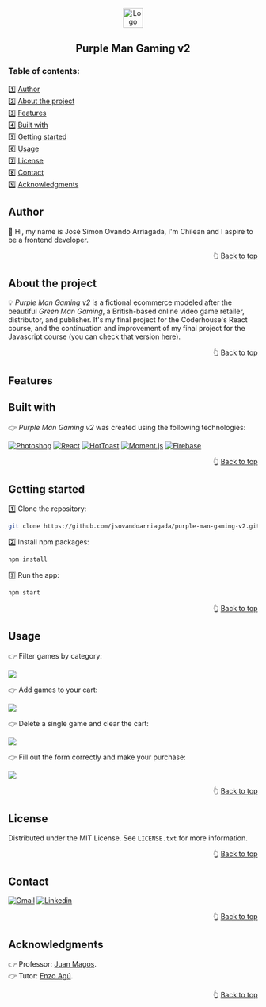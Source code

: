 <a name="readme-top"></a>

<!-- PROJECT LOGO -->
<div align="center">
  <a href="https://github.com/jsovandoarriagada/purple-man-gaming-v2">
    <img src="https://i.ibb.co/gWDVHGx/logo.png" alt="Logo" width="40" height="40">
  </a>
  <h2 align="center">Purple Man Gaming v2</h2>
</div>

<!-- TABLE OF CONTENTS -->
<h3>Table of contents:</h3>

1️⃣ <a href="#author">Author</a>\
2️⃣ <a href="#about-the-project">About the project</a>\
3️⃣ <a href="#featuresh">Features</a>\
4️⃣ <a href="#built-with">Built with</a>\
5️⃣ <a href="#getting-started">Getting started</a>\
6️⃣ <a href="#usage">Usage</a>\
7️⃣ <a href="#license">License</a>\
8️⃣ <a href="#contact">Contact</a>\
9️⃣ <a href="#acknowledgments">Acknowledgments</a>

<!-- AUTHOR -->
## Author

👋 Hi, my name is José Simón Ovando Arriagada, I'm Chilean and I aspire to be a frontend developer.

<p align="right">👆 <a href="#readme-top">Back to top</a></p>

<!-- ABOUT THE PROJECT -->
## About the project

💡 <em>Purple Man Gaming v2</em> is a fictional ecommerce modeled after the beautiful <em>Green Man Gaming</em>, a British-based online video game retailer, distributor, and publisher. It's my final project for the Coderhouse's React course, and the continuation and improvement of my final project for the Javascript course (you can check that version <a href="https://jsovandoarriagada.github.io/purple-man-gaming/">here</a>).

<p align="right">👆 <a href="#readme-top">Back to top</a></p>

<!-- FEATURES -->
## Features

<!-- BUILT WITH -->
## Built with

👉 <em>Purple Man Gaming v2</em> was created using the following technologies:

[![Photoshop][Photoshop]][Photoshop-url] [![React][React]][React-url] [![HotToast][HotToast]][HotToast-url] [![Moment.js][Moment.js]][Moment.js-url] [![Firebase][Firebase]][Firebase-url]

<p align="right">👆 <a href="#readme-top">Back to top</a></p>

<!-- GETTING STARTED -->
## Getting started

1️⃣ Clone the repository:
   ```sh
   git clone https://github.com/jsovandoarriagada/purple-man-gaming-v2.git
   ```
2️⃣ Install npm packages:
   ```sh
   npm install
   ```
3️⃣ Run the app:
   ```sh
   npm start
   ```

<p align="right">👆 <a href="#readme-top">Back to top</a></p>

<!-- USAGE -->
## Usage
<p>👉 Filter games by category:</p>
<p>
  <img src="https://i.ibb.co/cDCCpdQ/1.gif" />
</p>
<p>👉 Add games to your cart:</p>
<p>
  <img src="https://i.ibb.co/94XZ2nq/2.gif" />
</p>
<p>👉 Delete a single game and clear the cart:</p>
<p>
  <img src="https://i.ibb.co/QHLVv7t/3.gif" />
</p>
<p>👉 Fill out the form correctly and make your purchase:</p>
<p>
  <img src="https://i.ibb.co/3cLv92H/4.gif" />
</p>

<p align="right">👆 <a href="#readme-top">Back to top</a></p>

<!-- LICENSE -->
## License

Distributed under the MIT License. See `LICENSE.txt` for more information.

<p align="right">👆 <a href="#readme-top">Back to top</a></p>

<!-- CONTACT -->
## Contact

[![Gmail][Gmail]][Gmail-url] [![Linkedin][Linkedin]][Linkedin-url] 

<p align="right">👆 <a href="#readme-top">Back to top</a></p>

<!-- ACKNOWLEDGMENTS -->
## Acknowledgments

👉 Professor: <a href="https://github.com/JuanMagos">Juan Magos</a>.\
👉 Tutor: <a href="https://github.com/enzo-agu">Enzo Agú</a>.

<p align="right">👆 <a href="#readme-top">Back to top</a></p>

<!-- MARKDOWN LINKS & IMAGES -->
[React]: https://img.shields.io/badge/React-20232A?style=for-the-badge&logo=react&logoColor=white
[React-url]: https://reactjs.org/
[Firebase]: https://img.shields.io/badge/Firebase-039BE5?style=for-the-badge&logo=Firebase&logoColor=white
[Firebase-url]: https://firebase.google.com/
[Photoshop]: https://img.shields.io/badge/photoshop-001e36?style=for-the-badge&logo=adobe%20photoshop&logoColor=white
[Photoshop-url]: https://www.adobe.com/products/photoshop.html
[Moment.js]: https://img.shields.io/badge/Moment.js-green?style=for-the-badge&logo=Clockify&logoColor=white
[Moment.js-url]: https://momentjs.com/
[Gmail]: https://img.shields.io/badge/Gmail-D14836?style=for-the-badge&logo=gmail&logoColor=white
[Gmail-url]: mailto:jsovandoarriagada@gmail.com
[Linkedin]: https://img.shields.io/badge/linkedin-%230077B5.svg?style=for-the-badge&logo=linkedin&logoColor=white
[Linkedin-url]: https://www.linkedin.com/in/jsovandoarriagada/
[HotToast]: https://img.shields.io/badge/Hot_Toast-red?style=for-the-badge&logo=Hetzner&logoColor=white
[HotToast-url]: https://react-hot-toast.com/
